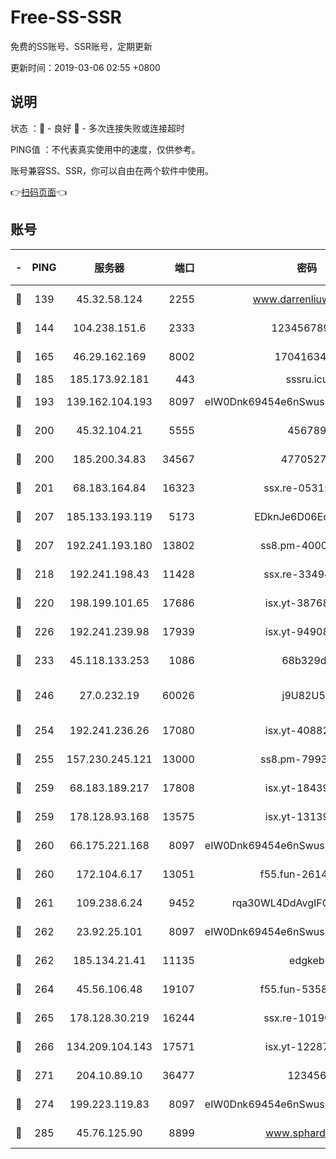 # Free-SS-SSR

免费的SS账号、SSR账号，定期更新

更新时间：2019-03-06 02:55 +0800

## 说明

状态     ：🙂 - 良好 🙁 - 多次连接失败或连接超时

PING值   ：不代表真实使用中的速度，仅供参考。

账号兼容SS、SSR，你可以自由在两个软件中使用。

👉[扫码页面](https://liesauer.github.io/free-ss-ssr.github.io/)👈

## 账号

|-|PING|服务器|端口|密码|加密方式|区域|
|:----:|:----:|:-----:|-----:|:----:|:----:|:----:|
|🙂|139|45.32.58.124|2255|www.darrenliuwei.com|aes-256-cfb|JP|
|🙂|144|104.238.151.6|2333|12345678900|aes-256-cfb|JP|
|🙂|165|46.29.162.169|8002|1704163453|aes-256-cfb|RU|
|🙂|185|185.173.92.181|443|sssru.icu|rc4-md5|RU|
|🙂|193|139.162.104.193|8097|eIW0Dnk69454e6nSwuspv9DmS201tQ0D|aes-256-cfb|JP|
|🙂|200|45.32.104.21|5555|456789|aes-256-cfb|SG|
|🙂|200|185.200.34.83|34567|47705279|aes-256-cfb|US|
|🙂|201|68.183.164.84|16323|ssx.re-05315643|aes-256-cfb|US|
|🙂|207|185.133.193.119|5173|EDknJe6D06EoWDaw|aes-256-cfb|US|
|🙂|207|192.241.193.180|13802|ss8.pm-40001184|aes-256-cfb|US|
|🙂|218|192.241.198.43|11428|ssx.re-33494381|aes-256-cfb|US|
|🙂|220|198.199.101.65|17686|isx.yt-38768454|aes-256-cfb|US|
|🙂|226|192.241.239.98|17939|isx.yt-94908149|aes-256-cfb|US|
|🙂|233|45.118.133.253|1086|68b329da|aes-256-cfb|SG|
|🙂|246|27.0.232.19|60026|j9U82U53|xchacha20-ietf-poly1305|HK|
|🙂|254|192.241.236.26|17080|isx.yt-40882343|aes-256-cfb|US|
|🙂|255|157.230.245.121|13000|ss8.pm-79933809|aes-256-cfb|SG|
|🙂|259|68.183.189.217|17808|isx.yt-18439872|aes-256-cfb|SG|
|🙂|259|178.128.93.168|13575|isx.yt-13139523|aes-256-cfb|SG|
|🙂|260|66.175.221.168|8097|eIW0Dnk69454e6nSwuspv9DmS201tQ0D|aes-256-cfb|US|
|🙂|260|172.104.6.17|13051|f55.fun-26146872|aes-256-cfb|US|
|🙂|261|109.238.6.24|9452|rqa30WL4DdAvgIFG6Fs3znzTa|aes-256-cfb|FR|
|🙂|262|23.92.25.101|8097|eIW0Dnk69454e6nSwuspv9DmS201tQ0D|aes-256-cfb|US|
|🙂|262|185.134.21.41|11135|edgkeb|aes-256-cfb|GB|
|🙂|264|45.56.106.48|19107|f55.fun-53586818|aes-256-cfb|US|
|🙂|265|178.128.30.219|16244|ssx.re-10190276|aes-256-cfb|SG|
|🙂|266|134.209.104.143|17571|isx.yt-12287887|aes-256-cfb|SG|
|🙂|271|204.10.89.10|36477|123456|aes-256-cfb|US|
|🙂|274|199.223.119.83|8097|eIW0Dnk69454e6nSwuspv9DmS201tQ0D|aes-256-cfb|US|
|🙂|285|45.76.125.90|8899|www.sphard.com|aes-256-cfb|JP|
